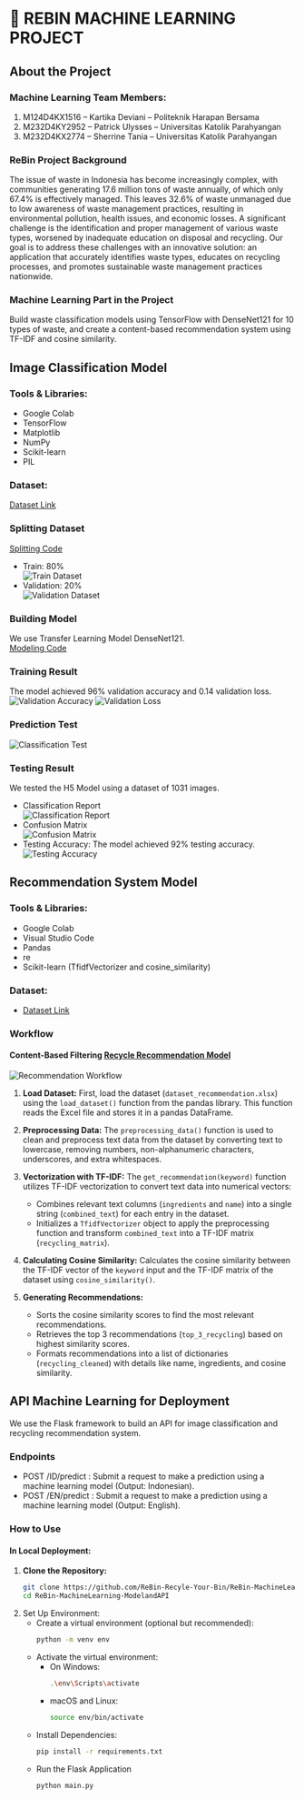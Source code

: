 # 🌱 REBIN MACHINE LEARNING PROJECT

## About the Project

### Machine Learning Team Members:
1. M124D4KX1516 – Kartika Deviani – Politeknik Harapan Bersama
2. M232D4KY2952 – Patrick Ulysses – Universitas Katolik Parahyangan
3. M232D4KX2774 – Sherrine Tania – Universitas Katolik Parahyangan

### ReBin Project Background
The issue of waste in Indonesia has become increasingly complex, with communities generating 17.6 million tons of waste annually, of which only 67.4% is effectively managed. This leaves 32.6% of waste unmanaged due to low awareness of waste management practices, resulting in environmental pollution, health issues, and economic losses. A significant challenge is the identification and proper management of various waste types, worsened by inadequate education on disposal and recycling. Our goal is to address these challenges with an innovative solution: an application that accurately identifies waste types, educates on recycling processes, and promotes sustainable waste management practices nationwide.

### Machine Learning Part in the Project
Build waste classification models using TensorFlow with DenseNet121 for 10 types of waste, and create a content-based recommendation system using TF-IDF and cosine similarity.

## Image Classification Model

### Tools & Libraries:
- Google Colab
- TensorFlow
- Matplotlib
- NumPy
- Scikit-learn
- PIL

### Dataset:
[Dataset Link](https://drive.google.com/drive/folders/1R5KiMunBInm5kznj8nmTd9YJwDePGQrp?usp=sharing)

### Splitting Dataset
[Splitting Code](splitting.ipynb)
- Train: 80% <br>
  ![Train Dataset](Images/train_dataset.png)
- Validation: 20% <br>
  ![Validation Dataset](Images/val_dataset.png)

### Building Model
We use Transfer Learning Model DenseNet121. <br>
[Modeling Code](WasteClassification_DenseNet121.ipynb)

### Training Result
The model achieved 96% validation accuracy and 0.14 validation loss. <br>
![Validation Accuracy](Images/accuracy.png) ![Validation Loss](Images/loss.png)

### Prediction Test
![Classification Test](Images/classification_test.png)

### Testing Result
We tested the H5 Model using a dataset of 1031 images.
- Classification Report <br>
  ![Classification Report](Images/classification_report.png)
- Confusion Matrix <br>
  ![Confusion Matrix](Images/confusion_matrix.png)
- Testing Accuracy: The model achieved 92% testing accuracy. <br>
  ![Testing Accuracy](Images/test_acc.png)

## Recommendation System Model

### Tools & Libraries:
- Google Colab
- Visual Studio Code
- Pandas
- re
- Scikit-learn (TfidfVectorizer and cosine_similarity)

### Dataset:
- [Dataset Link](https://github.com/ReBin-Recyle-Your-Bin/ReBin-MachineLearning-ModelandAPI/blob/master/dataset_recommendation.xlsx)

### Workflow

#### Content-Based Filtering [Recycle Recommendation Model](recycleRecommendation.py) 
![Recommendation Workflow](Images/recomendation.png)

1. **Load Dataset:**
   First, load the dataset (`dataset_recommendation.xlsx`) using the `load_dataset()` function from the pandas library. This function reads the Excel file and stores it in a pandas DataFrame.

2. **Preprocessing Data:**
   The `preprocessing_data()` function is used to clean and preprocess text data from the dataset by converting text to lowercase, removing numbers, non-alphanumeric characters, underscores, and extra whitespaces.

3. **Vectorization with TF-IDF:**
   The `get_recommendation(keyword)` function utilizes TF-IDF vectorization to convert text data into numerical vectors:
   - Combines relevant text columns (`ingredients` and `name`) into a single string (`combined_text`) for each entry in the dataset.
   - Initializes a `TfidfVectorizer` object to apply the preprocessing function and transform `combined_text` into a TF-IDF matrix (`recycling_matrix`).

4. **Calculating Cosine Similarity:**
   Calculates the cosine similarity between the TF-IDF vector of the `keyword` input and the TF-IDF matrix of the dataset using `cosine_similarity()`.

5. **Generating Recommendations:**
   - Sorts the cosine similarity scores to find the most relevant recommendations.
   - Retrieves the top 3 recommendations (`top_3_recycling`) based on highest similarity scores.
   - Formats recommendations into a list of dictionaries (`recycling_cleaned`) with details like name, ingredients, and cosine similarity.

## API Machine Learning for Deployment

We use the Flask framework to build an API for image classification and recycling recommendation system.

### Endpoints
- POST /ID/predict : Submit a request to make a prediction using a machine learning model (Output: Indonesian).
- POST /EN/predict : Submit a request to make a prediction using a machine learning model (Output: English).

### How to Use

#### In Local Deployment:

1. **Clone the Repository:**
   ```bash
   git clone https://github.com/ReBin-Recyle-Your-Bin/ReBin-MachineLearning-ModelandAPI.git
   cd ReBin-MachineLearning-ModelandAPI

2. Set Up Environment:
   - Create a virtual environment (optional but recommended):
     ```bash
     python -m venv env

    - Activate the virtual environment:
         - On Windows:
           ```bash
           .\env\Scripts\activate
         - macOS and Linux:
           ```bash
           source env/bin/activate
    - Install Dependencies:
       ```bash
       pip install -r requirements.txt
    - Run the Flask Application
       ```bash
       python main.py

